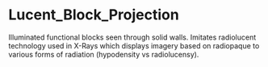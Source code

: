 # Lucent_Block_Projection
 Illuminated functional blocks seen through solid walls. Imitates radiolucent technology used in X-Rays which displays imagery based on radiopaque to various forms of radiation (hypodensity vs radiolucensy).

